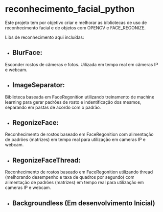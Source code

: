 # reconhecimento_facial_python
Este projeto tem por objetivo criar e melhorar as bibliotecas de uso de reconhecimento facial e de objetos com OPENCV e FACE_REGONIZE.

Libs de reconhecimento aqui incluídas:
- ## BlurFace:
Esconder rostos de câmeras e fotos. Uilizada em tempo real em câmeras IP e webcam.
- ## ImageSeparator:
Biblioteca baseada em FaceRegonition utilizando treinamento de machine learning para gerar padrões de rosto e indentificação dos mesmos, separando em pastas de acordo com o padrão.
- ## RegonizeFace:
Reconhecimento de rostos baseado em FaceRegonition com alimentação de padrões (matrizes) em tempo real para utilização em cameras IP e webcam.
- ## RegonizeFaceThread:
Reconhecimento de rostos baseado em FaceRegonition utilizando thread (melhorando desempenho e taxa de quadros por segundo) com alimentação de padrões (matrizes) em tempo real para utilização em cameras IP e webcam.
- ## Backgroundless (Em desenvolvimento Inicial)
